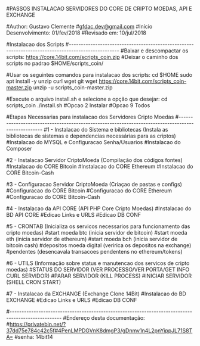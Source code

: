 #PASSOS INSTALACAO SERVIDORES DO CORE DE CRIPTO MOEDAS, API E EXCHANGE

#Author: Gustavo Clemente
#gfdac.dev@gmail.com
#Início Desenvolvimento: 01/fev/2018
#Revisado em:            10/jul/2018

#Instalacao dos Scripts
#---------------------------------------------------------------------------------------------------
#Baixar e descompactar os scripts: https://core.14bit.com/scripts_coin.zip
#Deixar o caminho dos scripts no padrao $HOME/scripts_coin/

#Usar os seguintes comandos para instalacao dos scripts:
cd $HOME
sudo apt install -y unzip curl wget git
wget https://core.14bit.com/scripts_coin-master.zip
unzip -u scripts_coin-master.zip

#Execute o arquivo install.sh e selecione a opção que desejar:
cd scripts_coin
./install.sh 
#Opcao 2 Instalar
#Opcao 9 Todos


#Etapas Necessarias para instalacao dos Servidores Cripto Moedas
#---------------------------------------------------------------------------------------------------
#1 - Instalacao do Sistema e bibliotecas (Instala as bibliotecas de sistemas e dependencias necessárias para as criptos)
#Instalacao do MYSQL e Configuracao Senha/Usuarios
#Instalacao do Composer

#2 - Instalacao Servidor CriptoMoeda (Compilação dos códigos fontes)
#Instalacao do CORE Bitcoin
#Instalacao do CORE Ethereum
#Instalacao do CORE Bitcoin-Cash

#3 - Configuracao Servidor CriptoMoeda (Criaçao de pastas e configs)
#Configuracao do CORE Bitcoin
#Configuracao do CORE Ethereum
#Configuracao do CORE Bitcoin-Cash

#4 - Instalacao da API CORE (API PHP Core Cripto Moedas)
#Instalacao do BD API CORE
#Edicao Links e URLS
#Edicao DB CONF

#5 - CRONTAB (Inicializa os servicos necessarios para funcionamento das cripto moedas)
#start moeda btc (inicia servidor de bitcoin)
#start moeda eth (inicia servidor de ethereum)
#start moeda bch (inicia servidor de bitcoin cash)
#depositos moeda digital (veririca os depositos na exchange)
#pendentes (desencavala transacoes pendentens no ethereum/tokens)


#6 - UTILS (Informação sobre status e manutencao dos servicos de cripto moedas)
#STATUS DO SERVIDOR (VER PROCESSO/VER PORTA/GET INFO CURL SERVIDOR)
#PARAR SERVIDOR (KILL PROCESS)
#INICIAR SERVIDOR (SHELL CRON START)


#7 - Instalacao da EXCHANGE (Exchange Clone 14Bit)
#Instalacao do BD EXCHANGE
#Edicao Links e URLS
#Edicao DB CONF




#---------------------------------------------------------------------------------------------------
#Endereço desta documentação:
#https://privatebin.net/?37dd75e784c42c5f#4PenLMPDGVnK8dmgP3/gDnmv1n4L2pnYippJL71S8TA=
#senha: 14bit14